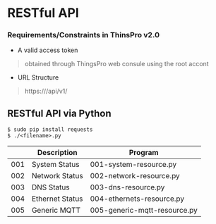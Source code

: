 # RESTful API

### Requirements/Constraints in ThinsPro v2.0
- A valid access token 
>obtained through ThingsPro web consule using the root accont
- URL Structure
> https://<ipaddress>/api/v1/<resource>


## RESTful API via Python
```
$ sudo pip install requests
$ ./<filename>.py
```

|          | Description      | Program                      |
| -------- | ---------------- | ---------------------------- |
| 001      | System Status    | 001-system-resource.py       |
| 002      | Network Status   | 002-network-resource.py      |
| 003      | DNS Status       | 003-dns-resource.py          |
| 004      | Ethernet Status  | 004-ethernets-resource.py    |
| 005      | Generic MQTT     | 005-generic-mqtt-resource.py |
